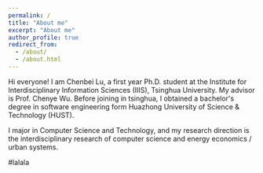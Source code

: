 ```yaml
---
permalink: /
title: "About me"
excerpt: "About me"
author_profile: true
redirect_from: 
  - /about/
  - /about.html
---
```


Hi everyone! I am Chenbei Lu, a first year Ph.D. student at the Institute for Interdisciplinary Information Sciences (IIIS), Tsinghua University. My advisor is Prof. Chenye Wu. Before joining in tsinghua, I obtained a bachelor's degree in software engineering form Huazhong University of Science & Technology (HUST).

I major in Computer Science and Technology, and my research direction is the interdisciplinary research of computer science and energy economics / urban systems.

#lalala

